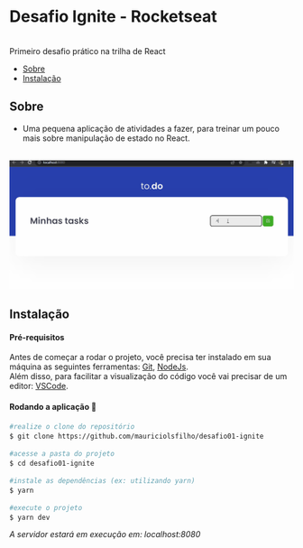 # Desafio Ignite - Rocketseat
<br>
Primeiro desafio prático na trilha de React

* [Sobre](#sobre)
* [Instalação](#instalação)


## Sobre
 * Uma pequena aplicação de atividades a fazer, para treinar um pouco mais sobre manipulação de estado no React.
<br>
<img alt="gif-desafio" name="desafio-ignite-01" src="./public/ignite_desafio1.gif" />

## Instalação

#### Pré-requisitos
Antes de começar a rodar o projeto, você precisa ter instalado em sua máquina as seguintes ferramentas: 
[Git](https://git-scm.com/), [NodeJs](https://nodejs.org/en/).<br>
Além disso, para facilitar a visualização do código você vai precisar de um editor: [VSCode](https://code.visualstudio.com/).

#### Rodando a aplicação 🚀


```bash
#realize o clone do repositório
$ git clone https://github.com/mauriciolsfilho/desafio01-ignite
```
```bash
#acesse a pasta do projeto
$ cd desafio01-ignite
```
```bash 
#instale as dependências (ex: utilizando yarn)
$ yarn
```
```bash 
#execute o projeto
$ yarn dev
```
_A servidor estará em execução em: localhost:8080_
